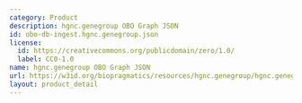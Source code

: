 ```yaml
---
category: Product
description: hgnc.genegroup OBO Graph JSON
id: obo-db-ingest.hgnc.genegroup.json
license:
  id: https://creativecommons.org/publicdomain/zero/1.0/
  label: CC0-1.0
name: hgnc.genegroup OBO Graph JSON
url: https://w3id.org/biopragmatics/resources/hgnc.genegroup/hgnc.genegroup.json
layout: product_detail
---
```

